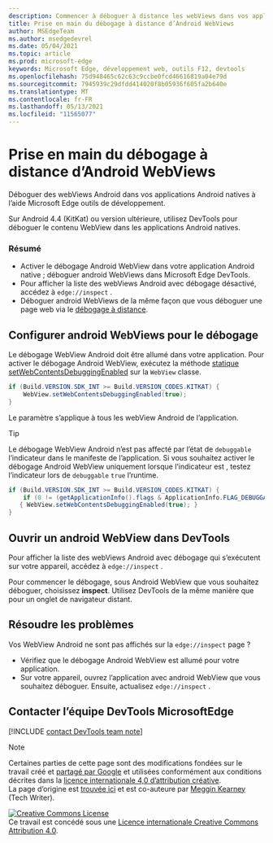 ```yaml
---
description: Commencer à déboguer à distance les webViews dans vos applications Android natives à l’aide Microsoft Edge outils de développement.
title: Prise en main du débogage à distance d’Android WebViews
author: MSEdgeTeam
ms.author: msedgedevrel
ms.date: 05/04/2021
ms.topic: article
ms.prod: microsoft-edge
keywords: Microsoft Edge, développement web, outils F12, devtools
ms.openlocfilehash: 75d948465c62c63c9ccbe0fcd46616819a04e79d
ms.sourcegitcommit: 7945939c29dfdd414020f8b05936f605fa2b640e
ms.translationtype: MT
ms.contentlocale: fr-FR
ms.lasthandoff: 05/13/2021
ms.locfileid: "11565077"
---
```

<!-- Copyright Meggin Kearney 

   Licensed under the Apache License, Version 2.0 (the "License");
   you may not use this file except in compliance with the License.
   You may obtain a copy of the License at

       http://www.apache.org/licenses/LICENSE-2.0

   Unless required by applicable law or agreed to in writing, software
   distributed under the License is distributed on an "AS IS" BASIS,
   WITHOUT WARRANTIES OR CONDITIONS OF ANY KIND, either express or implied.
   See the License for the specific language governing permissions and
   limitations under the License.  -->  
# <a name="get-started-with-remote-debugging-android-webviews"></a>Prise en main du débogage à distance d’Android WebViews  

Déboguer des webViews Android dans vos applications Android natives à l’aide Microsoft Edge outils de développement.  

Sur Android 4.4 \(KitKat\) ou version ultérieure, utilisez DevTools pour déboguer le contenu WebView dans les applications Android natives.  

### <a name="summary"></a>Résumé  

*   Activer le débogage Android WebView dans votre application Android native ; déboguer android WebViews dans Microsoft Edge DevTools.  
*   Pour afficher la liste des webViews Android avec débogage désactivé, accédez à `edge://inspect` .  
*   Déboguer android WebViews de la même façon que vous déboguer une page web via le [débogage à distance][RemoteDebuggingGettingStarted].  

## <a name="configure-android-webviews-to-debug"></a>Configurer android WebViews pour le débogage  

Le débogage WebView Android doit être allumé dans votre application.  Pour activer le débogage Android WebView, exécutez la méthode [statique setWebContentsDebuggingEnabled][AndroidDeveloperWebViewsSetWebContentsDebuggingEnabled] sur la `WebView` classe.  

```java
if (Build.VERSION.SDK_INT >= Build.VERSION_CODES.KITKAT) {
    WebView.setWebContentsDebuggingEnabled(true);
}
```  

Le paramètre s’applique à tous les webView Android de l’application.  

> [!TIP]
> Le débogage WebView Android n’est pas affecté par l’état de `debuggable` l’indicateur dans le manifeste de l’application.  Si vous souhaitez activer le débogage Android WebView uniquement lorsque l’indicateur est , testez l’indicateur lors de `debuggable` `true` l’runtime.  
> 
> ```java
> if (Build.VERSION.SDK_INT >= Build.VERSION_CODES.KITKAT) {
>     if (0 != (getApplicationInfo().flags & ApplicationInfo.FLAG_DEBUGGABLE))
>    { WebView.setWebContentsDebuggingEnabled(true); }
> }
> ```  

## <a name="open-an-android-webview-in-devtools"></a>Ouvrir un android WebView dans DevTools  

Pour afficher la liste des webViews Android avec débogage qui s’exécutent sur votre appareil, accédez à `edge://inspect` .  

Pour commencer le débogage, sous Android WebView que vous souhaitez déboguer, choisissez **inspect**.  Utilisez DevTools de la même manière que pour un onglet de navigateur distant.  

<!--
:::image type="complex" source=".images/webview-debugging.msft.png" alt-text="Inspecting elements in an Android WebView" lightbox=".images/webview-debugging.msft.png":::
   Inspecting elements in an Android WebView  
:::image-end:::  

The gray graphics listed with the Android WebView represent its size and position relative to the screen of the device.  If your Android WebViews have titles set, the titles are listed as well.  
-->  

## <a name="troubleshoot"></a>Résoudre les problèmes  

Vos WebView Android ne sont pas affichés sur la `edge://inspect` page ?  

*   Vérifiez que le débogage Android WebView est allumé pour votre application.  
*   Sur votre appareil, ouvrez l’application avec android WebView que vous souhaitez déboguer.  Ensuite, actualisez `edge://inspect` .  

## <a name="getting-in-touch-with-the-microsoft-edge-devtools-team"></a>Contacter l’équipe DevTools MicrosoftEdge  

[!INCLUDE [contact DevTools team note](../includes/contact-devtools-team-note.md)]  

<!-- links -->  

[RemoteDebuggingGettingStarted]: ./index.md "Prise en main avec les appareils Android de débogage à distance | Documents Microsoft"  

[AndroidDeveloperWebViewsSetWebContentsDebuggingEnabled]: https://developer.android.com/reference/android/webkit/WebView.html#setWebContentsDebuggingEnabled(boolean) "setWebContentsDebuggingEnabled - WebView | Développeurs Android"  

> [!NOTE]
> Certaines parties de cette page sont des modifications fondées sur le travail créé et [partagé par Google][GoogleSitePolicies] et utilisées conformément aux conditions décrites dans la [licence internationale 4,0 d’attribution créative][CCA4IL].  
> La page d’origine est [trouvée ici](https://developers.google.com/web/tools/chrome-devtools/remote-debugging/webviews) et est co-auteure par [Meggin Kearney][MegginKearney] \(Tech Writer\).  

[![Creative Commons License][CCby4Image]][CCA4IL]  
Ce travail est concédé sous une [Licence internationale Creative Commons Attribution 4.0][CCA4IL].  

[CCA4IL]: http://creativecommons.org/licenses/by/4.0  
[CCby4Image]: https://i.creativecommons.org/l/by/4.0/88x31.png  
[GoogleSitePolicies]: https://developers.google.com/terms/site-policies  
[KayceBasques]: https://developers.google.com/web/resources/contributors#kayce-basques  
[MegginKearney]: https://developers.google.com/web/resources/contributors#meggin-kearney  
